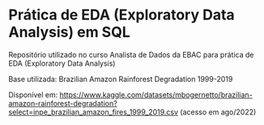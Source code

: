 # Prática de EDA (Exploratory Data Analysis) em SQL
Repositório utilizado no curso Analista de Dados da EBAC para prática de EDA (Exploratory Data Analysis)

Base utilizada: Brazilian Amazon Rainforest Degradation 1999-2019

Disponível em: https://www.kaggle.com/datasets/mbogernetto/brazilian-amazon-rainforest-degradation?select=inpe_brazilian_amazon_fires_1999_2019.csv (acesso em ago/2022)
